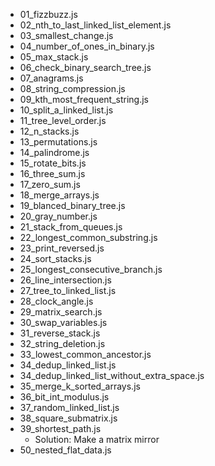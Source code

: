 - 01_fizzbuzz.js
- 02_nth_to_last_linked_list_element.js
- 03_smallest_change.js
- 04_number_of_ones_in_binary.js
- 05_max_stack.js
- 06_check_binary_search_tree.js
- 07_anagrams.js
- 08_string_compression.js
- 09_kth_most_frequent_string.js
- 10_split_a_linked_list.js
- 11_tree_level_order.js
- 12_n_stacks.js
- 13_permutations.js
- 14_palindrome.js
- 15_rotate_bits.js
- 16_three_sum.js
- 17_zero_sum.js
- 18_merge_arrays.js
- 19_blanced_binary_tree.js
- 20_gray_number.js
- 21_stack_from_queues.js
- 22_longest_common_substring.js
- 23_print_reversed.js
- 24_sort_stacks.js
- 25_longest_consecutive_branch.js
- 26_line_intersection.js
- 27_tree_to_linked_list.js
- 28_clock_angle.js
- 29_matrix_search.js
- 30_swap_variables.js
- 31_reverse_stack.js
- 32_string_deletion.js
- 33_lowest_common_ancestor.js
- 34_dedup_linked_list.js
- 34_dedup_linked_list_without_extra_space.js
- 35_merge_k_sorted_arrays.js
- 36_bit_int_modulus.js
- 37_random_linked_list.js
- 38_square_submatrix.js
- 39_shortest_path.js
	- Solution: Make a matrix mirror
- 50_nested_flat_data.js
